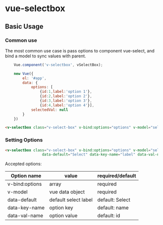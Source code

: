 # vue-selectbox

## Basic Usage

### Common use 

The most common use case is pass options to component vue-select, and bind a model to sync values with parent.

```javascript
    Vue.component('v-selectbox', vSelectBox);

    new Vue({
        el: '#app',
        data: {
            options: [
                {id:1,label:'option 1'},
                {id:2,label:'option 2'},
                {id:3,label:'option 3'},
                {id:4,label:'option 4'}],
            selectedVal: null
        }
    })
```
```html
<v-selectbox class="v-select-box" v-bind:options="options" v-model="selectedVal"></v-selectbox>
```

### Setting Options
```html
<v-selectbox class="v-select-box" v-bind:options="options" v-model="selectedVal"
                 data-default="Select" data-key-name="label" data-val-name="id"></v-selectbox>
```

Accepted options:

| Option name | value | required/default |
| ------| ------ | ------ |
| v-bind:options | array | required |
| v-model | vue data object | required |
| data-default | default select label | default: Select |
| data-key-name | option key | default: name | 
| data-val-name | option value | default: id |
